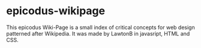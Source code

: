 # epicodus-wikipage

This epicodus Wiki-Page is a small index of critical concepts for web design patterned after Wikipedia. 
It was made by LawtonB in javasript, HTML and CSS.
